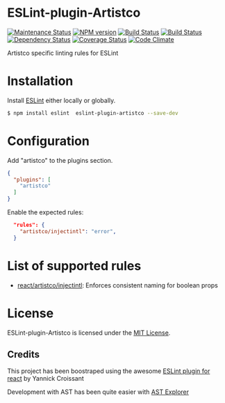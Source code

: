 ESLint-plugin-Artistco
===================

[![Maintenance Status][status-image]][status-url]
[![NPM version][npm-image]][npm-url]
[![Build Status][travis-image]][travis-url]
[![Build Status][appveyor-image]][appveyor-url]
[![Dependency Status][deps-image]][deps-url]
[![Coverage Status][coverage-image]][coverage-url]
[![Code Climate][climate-image]][climate-url]

Artistco specific linting rules for ESLint

# Installation

Install [ESLint](https://www.github.com/eslint/eslint) either locally or globally.

```sh
$ npm install eslint  eslint-plugin-artistco --save-dev
```

# Configuration

Add "artistco" to the plugins section.

```json
{
  "plugins": [
    "artistco"
  ]
}
```

Enable the expected rules:

```json
  "rules": {
    "artistco/injectintl": "error",
  }
```

# List of supported rules

* [react/artistco/injectintl](docs/rules/artistco/injectintl.md): Enforces consistent naming for boolean props

# License

ESLint-plugin-Artistco is licensed under the [MIT License](http://www.opensource.org/licenses/mit-license.php).

## Credits

This project has been boostraped using the awesome [ESLint plugin for react](https://github.com/yannickcr/eslint-plugin-react) by Yannick Croissant

Development with AST has been quite easier with [AST Explorer](https://astexplorer.net)

[npm-url]: https://npmjs.org/package/eslint-plugin-artistco
[npm-image]: https://img.shields.io/npm/v/eslint-plugin-artistco.svg

[travis-url]: https://travis-ci.org/svengau/eslint-plugin-artistco
[travis-image]: https://img.shields.io/travis/svengau/eslint-plugin-artistco/master.svg

[appveyor-url]: https://ci.appveyor.com/project/svengau/eslint-plugin-artistco
[appveyor-image]: https://img.shields.io/appveyor/ci/svengau/eslint-plugin-artistco/master.svg

[deps-url]: https://david-dm.org/svengau/eslint-plugin-artistco
[deps-image]: https://img.shields.io/david/dev/svengau/eslint-plugin-artistco.svg

[coverage-url]: https://coveralls.io/r/svengau/eslint-plugin-artistco?branch=master
[coverage-image]: https://img.shields.io/coveralls/svengau/eslint-plugin-artistco/master.svg

[climate-url]: https://codeclimate.com/github/svengau/eslint-plugin-artistco
[climate-image]: https://img.shields.io/codeclimate/github/svengau/eslint-plugin-artistco.svg

[status-url]: https://github.com/svengau/eslint-plugin-artistco/pulse
[status-image]: https://img.shields.io/badge/status-maintained-brightgreen.svg
